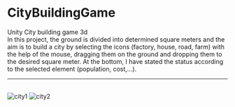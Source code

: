 # CityBuildingGame
Unity City ​​building game 3d <br>
In this project, the ground is divided into determined square meters and the aim is to build a city by selecting the icons (factory, house, road, farm) with the help of the mouse, dragging them on the ground and dropping them to the desired square meter. At the bottom, I have stated the status according to the selected element (population, cost,...). <hr> <br>
![city1](https://github.com/bnurmnkn/CityBuildingGame/assets/94225615/98134ce6-c15a-49ae-bedd-a4ff563c0c83)
![city2](https://github.com/bnurmnkn/CityBuildingGame/assets/94225615/c9537584-87da-42f9-8d9f-06ae7de609ba)

